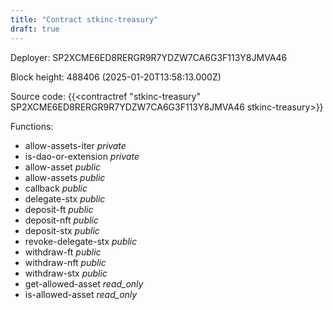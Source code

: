 ```yaml
---
title: "Contract stkinc-treasury"
draft: true
---
```

Deployer: SP2XCME6ED8RERGR9R7YDZW7CA6G3F113Y8JMVA46


 



Block height: 488406 (2025-01-20T13:58:13.000Z)

Source code: {{<contractref "stkinc-treasury" SP2XCME6ED8RERGR9R7YDZW7CA6G3F113Y8JMVA46 stkinc-treasury>}}

Functions:

* allow-assets-iter _private_
* is-dao-or-extension _private_
* allow-asset _public_
* allow-assets _public_
* callback _public_
* delegate-stx _public_
* deposit-ft _public_
* deposit-nft _public_
* deposit-stx _public_
* revoke-delegate-stx _public_
* withdraw-ft _public_
* withdraw-nft _public_
* withdraw-stx _public_
* get-allowed-asset _read_only_
* is-allowed-asset _read_only_
